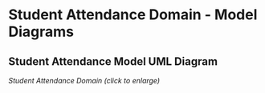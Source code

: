 # Student Attendance Domain - Model Diagrams

## Student Attendance Model UML Diagram

<!-- ![Student Attendance UML](../../../img/Student%20Attendance%20UML.png) -->

_Student Attendance Domain (click to enlarge)_

